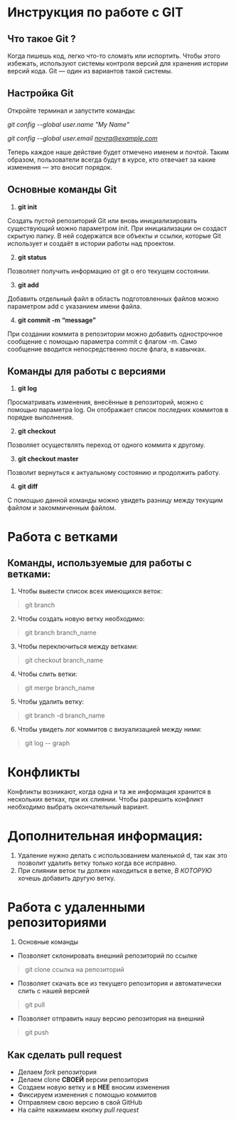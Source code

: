 # Инструкция по работе с GIT

## Что такое Git ?

Когда пишешь код, легко что-то сломать или испортить. Чтобы этого избежать, используют системы контроля версий для хранения истории версий кода. Git ― один из вариантов такой системы.

## Настройка Git

Откройте терминал и запустите команды:

*git config --global user.name "My Name"*

*git config --global user.email почта@example.com*

Теперь каждое наше действие будет отмечено именем и почтой. Таким образом, пользователи всегда будут в курсе, кто отвечает за какие изменения — это вносит порядок.


## Основные команды Git

1. **git init**

Создать пустой репозиторий Git или вновь инициализировать существующий можно параметром init. При инициализации он создаст скрытую папку. В ней содержатся все объекты и ссылки, которые Git использует и создаёт в истории работы над проектом.

2. **git status**

Позволяет получить информацию от git о его текущем состоянии.

3. **git add**

Добавить отдельный файл в область подготовленных файлов можно параметром add с указанием имени файла.

4. **git commit -m “message”**

При создании коммита в репозитории можно добавить однострочное сообщение с помощью параметра commit с флагом -m. Само сообщение вводится непосредственно после флага, в кавычках.

## Команды для работы с версиями

1. **git log**

Просматривать изменения, внесённые в репозиторий, можно с помощью параметра log. Он отображает список последних коммитов в порядке выполнения.

2. **git checkout**

Позволяет  осуществлять переход от одного коммита к другому.

3. **git checkout master**

Позволит вернуться к актуальному состоянию и продолжить работу.

4. **git diff**

С помощью данной команды можно увидеть разницу между текущим файлом и закоммиченным файлом.


# Работа с ветками

## Команды, используемые для работы с ветками:

1. Чтобы вывести список всех имеющихся веток:
> git branch

2. Чтобы создать новую ветку необходимо:
> git branch branch_name

3. Чтобы переключиться между ветками:
> git checkout branch_name

4. Чтобы слить ветки:
> git merge branch_name
 
5. Чтобы удалить ветку:
> git branch -d branch_name

6. Чтобы увидеть лог коммитов с визуализацией 
между ними:
> git log -- graph

# Конфликты
Конфликты возникают, когда одна и та же информация хранится в нескольких ветках, при их слиянии.
Чтобы разрешить конфликт необходимо выбрать окончательный вариант.

# Дополнительная информация:
1. Удаление нужно делать с использованием маленькой d, так как это позволит удалить ветку только когда все исправно.
2. При слиянии веток ты должен находиться в ветке, *В КОТОРУЮ* хочешь добавить другую ветку.

# Работа с удаленными репозиториями

1. Основные команды

* Позволяет склонировать внешний репозиторий по ссылке
> git clone ссылка на репозиторий

* Позволяет скачать все из текущего репозитория и автоматически слить с нашей версией
> git pull

* Позволяет отправить нашу версию репозитория на внешний
> git push

## Как сделать pull request

* Делаем _fork_ репозитория
* Делаем clone **СВОЕЙ** версии репозитория
* Создаем новую ветку и в **НЕЕ** вносим изменения
* Фиксируем изменения с помощью коммитов
* Отправляем свою версию в свой GitHub
* На сайте нажимаем кнопку *pull request*